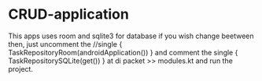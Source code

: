 # CRUD-application

This apps uses room and sqlite3 for database if you wish change beetween then, just uncomment the //single<TaskRepository> { TaskRepositoryRoom(androidApplication()) }
and comment the  single<TaskRepository> { TaskRepositorySQLite(get()) } at di packet >> modules.kt and run the project.
